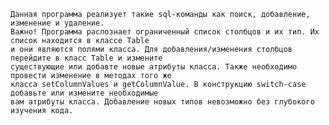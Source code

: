 	Данная программа реализует такие sql-команды как поиск, добавление, изменение и удаление.
	Важно! Программа распознает ограниченный список столбцов и их тип. Их список находится в классе Table 
	и они являются полями класса. Для добавления/изменения столбцов перейдите в класс Table и измените 
	существующие или добавте новые атрибуты класса. Также необходимо провести изменение в методах того же 
	класса setColumnValues и getColumnValue. В конструкцию switch-case добавьте или измените необходимые 
	вам атрибуты класса. Добавление новых типов невозможно без глубокого изучения кода.
